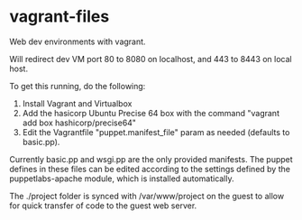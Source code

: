 vagrant-files
=============

Web dev environments with vagrant.

Will redirect dev VM port 80 to 8080 on localhost, and 443 to 8443 on local host.

To get this running, do the following:

 1. Install Vagrant and Virtualbox
 2. Add the hasicorp Ubuntu Precise 64 box with the command "vagrant add box hashicorp/precise64"
 3. Edit the Vagrantfile "puppet.manifest_file" param as needed (defaults to basic.pp). 

 
Currently basic.pp and wsgi.pp are the only provided manifests. The puppet defines in these files can be edited according to the settings defined by the puppetlabs-apache module, which is installed automatically.

The ./project folder is synced with /var/www/project on the guest to allow for quick transfer of code to the guest web server.
